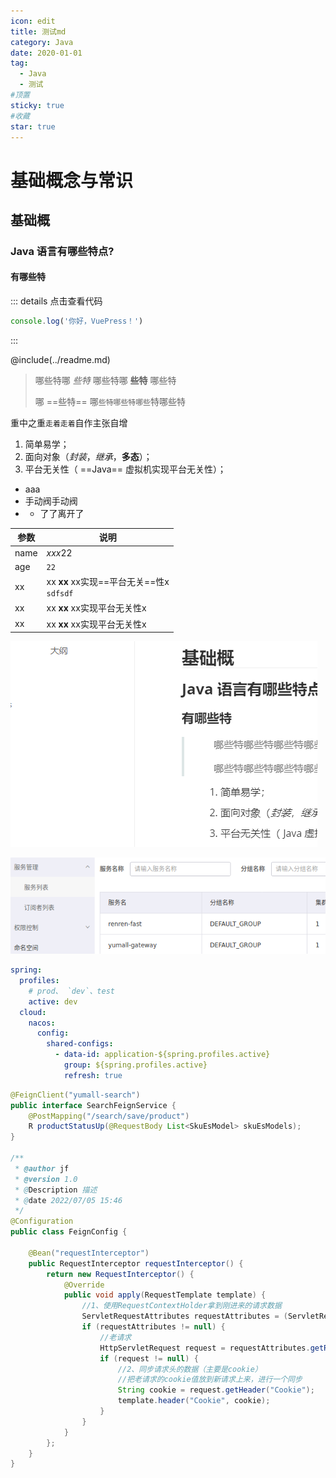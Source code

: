 ```yaml
---
icon: edit
title: 测试md
category: Java
date: 2020-01-01
tag:
  - Java
  - 测试
#顶置
sticky: true
#收藏
star: true
---
```


# 基础概念与常识
## 基础概
### Java 语言有哪些特点?
#### 有哪些特

::: details 点击查看代码
```js
console.log('你好，VuePress！')
```
:::

<PDF url="./pdf/日期.pdf" />

@include(../readme.md)

> 哪些特哪 *些特* 哪些特哪 **些特** 哪些特
> 
> 哪 ==些特== 哪`些特哪些特哪些`特哪些特

重中之重`走着走着`自作主张自增

1. 简单易学；
2. 面向对象（*封装*，*继承*，**多态**）；
3. 平台无关性（ ==Java== 虚拟机实现平台无关性）；

- aaa
- 手动阀手动阀
- - 了了离开了

| 参数   | 说明                                               |
|------|--------------------------------------------------|
| name | *xxx*22                                          |
| age  | `22`                                             |
| xx   | xx **xx** xx实现==平台无关==性x<br/><code>sdfsdf</code> |
| xx   | xx **xx** xx实现平台无关性x                             |
| xx   | xx **xx** xx实现平台无关性x                             |

![true-image-20220707221104478](./test.assets/true-image-20220707221104478.png)

![true-image-20210601002120191](./spring-cloud-alibaba-note-basis.assets/true-image-20210601002120191.png)

```yaml
spring:
  profiles:
    # prod、 `dev`、test
    active: dev
  cloud:
    nacos:
      config:
        shared-configs:
          - data-id: application-${spring.profiles.active}
            group: ${spring.profiles.active}
            refresh: true
```

```java
@FeignClient("yumall-search")
public interface SearchFeignService {
    @PostMapping("/search/save/product")
    R productStatusUp(@RequestBody List<SkuEsModel> skuEsModels);
}

/**
 * @author jf
 * @version 1.0
 * @Description 描述
 * @date 2022/07/05 15:46
 */
@Configuration
public class FeignConfig {

    @Bean("requestInterceptor")
    public RequestInterceptor requestInterceptor() {
        return new RequestInterceptor() {
            @Override
            public void apply(RequestTemplate template) {
                //1、使用RequestContextHolder拿到刚进来的请求数据
                ServletRequestAttributes requestAttributes = (ServletRequestAttributes) RequestContextHolder.getRequestAttributes();
                if (requestAttributes != null) {
                    //老请求
                    HttpServletRequest request = requestAttributes.getRequest();
                    if (request != null) {
                        //2、同步请求头的数据（主要是cookie）
                        //把老请求的cookie值放到新请求上来，进行一个同步
                        String cookie = request.getHeader("Cookie");
                        template.header("Cookie", cookie);
                    }
                }
            }
        };
    }
}

```